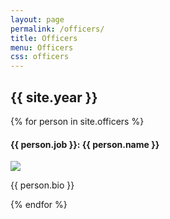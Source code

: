 ```yaml
---
layout: page
permalink: /officers/
title: Officers
menu: Officers
css: officers
---
```


<h2>{{ site.year }}</h2>

<!-- Use _config.yml to change this page -->
{% for person in site.officers %}
<div class="officer">
	<h4>{{ person.job }}: {{ person.name }}</h4>
	<img src="/images/officers/{{ person.pic }}" />
	<p>{{ person.bio }}</p>
	<div></div>
</div>
{% endfor %}
